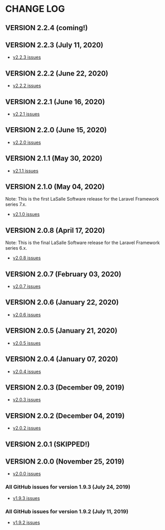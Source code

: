 # CHANGE LOG

## VERSION 2.2.4 (coming!)

## VERSION 2.2.3 (July 11, 2020)
* [v2.2.3 issues](https://github.com/LaSalleSoftware/ls-blogbackend-pkg/milestone/17?closed=1)

## VERSION 2.2.2 (June 22, 2020)
* [v2.2.2 issues](https://github.com/LaSalleSoftware/ls-blogbackend-pkg/milestone/16?closed=1)

## VERSION 2.2.1 (June 16, 2020)
* [v2.2.1 issues](https://github.com/LaSalleSoftware/ls-blogbackend-pkg/milestone/15?closed=1)

## VERSION 2.2.0 (June 15, 2020)
* [v2.2.0 issues](https://github.com/LaSalleSoftware/ls-blogbackend-pkg/milestone/14?closed=1)

## VERSION 2.1.1 (May 30, 2020)
* [v2.1.1 issues](https://github.com/LaSalleSoftware/ls-blogbackend-pkg/milestone/13?closed=1)

## VERSION 2.1.0 (May 04, 2020)
Note: This is the first LaSalle Software release for the Laravel Framework series 7.x.
* [v2.1.0 issues](https://github.com/LaSalleSoftware/ls-blogbackend-pkg/milestone/12?closed=1)

## VERSION 2.0.8 (April 17, 2020)
Note: This is the final LaSalle Software release for the Laravel Framework series 6.x.
* [v2.0.8 issues](https://github.com/LaSalleSoftware/ls-blogbackend-pkg/milestone/11?closed=1)

## VERSION 2.0.7 (February 03, 2020)
* [v2.0.7 issues](https://github.com/LaSalleSoftware/ls-blogbackend-pkg/milestone/10?closed=1)

## VERSION 2.0.6 (January 22, 2020)
* [v2.0.6 issues](https://github.com/LaSalleSoftware/ls-blogbackend-pkg/milestone/9?closed=1)

## VERSION 2.0.5 (January 21, 2020)
* [v2.0.5 issues](https://github.com/LaSalleSoftware/ls-blogbackend-pkg/milestone/8?closed=1)

## VERSION 2.0.4 (January 07, 2020)
* [v2.0.4 issues](https://github.com/LaSalleSoftware/ls-blogbackend-pkg/milestone/7?closed=1)

## VERSION 2.0.3 (December 09, 2019)
* [v2.0.3 issues](https://github.com/LaSalleSoftware/ls-blogbackend-pkg/milestone/6?closed=1)

## VERSION 2.0.2 (December 04, 2019)
* [v2.0.2 issues](https://github.com/LaSalleSoftware/ls-blogbackend-pkg/milestone/5?closed=1)

## VERSION 2.0.1 (SKIPPED!)

## VERSION 2.0.0 (November 25, 2019)
* [v2.0.0 issues](https://github.com/LaSalleSoftware/ls-blogbackend-pkg/milestone/3?closed=1)

### All GitHub issues for version 1.9.3 (July 24, 2019)
* [v1.9.3 issues](https://github.com/LaSalleSoftware/ls-blogbackend-pkg/milestone/2?closed=1)

### All GitHub issues for version 1.9.2 (July 11, 2019)
* [v1.9.2 issues](https://github.com/LaSalleSoftware/ls-blogbackend-pkg/milestone/1?closed=1)

